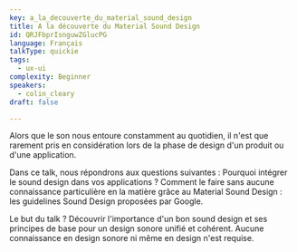```yaml
---
key: a_la_decouverte_du_material_sound_design
title: A la découverte du Material Sound Design
id: QRJFbprIsnguwZGlucPG
language: Français
talkType: quickie
tags:
  - ux-ui
complexity: Beginner
speakers:
  - colin_cleary
draft: false

---
```


Alors que le son nous entoure constamment au quotidien, il n'est que rarement pris en considération lors de la phase de design d'un produit ou d'une application.

Dans ce talk, nous répondrons aux questions suivantes :
Pourquoi intégrer le sound design dans vos applications ?
Comment le faire sans aucune connaissance particulière en la matière grâce au Material Sound Design : les guidelines Sound Design proposées par Google.

Le but du talk ? Découvrir l'importance d'un bon sound design et ses principes de base pour un design sonore unifié et cohérent. Aucune connaissance en design sonore ni même en design n'est requise.
